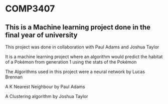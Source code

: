# COMP3407

## This is a Machine learning project done in the final year of university 

This project was done in collaboration with Paul Adams and Joshua Taylor

It is a machine learning project where an algorithm would predict the habitat of a Pokémon from generation 1 using the stats of the Pokémon



The Algorithms used in this project were a neural network by Lucas Brennan

A K Nearest Neighbour by Paul Adams

A Clustering algorithm by Joshua Taylor
